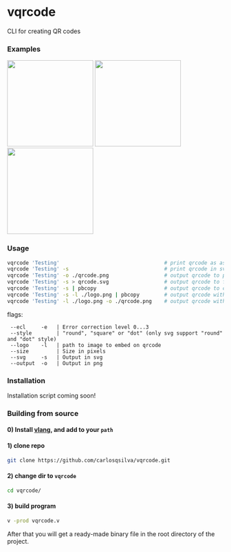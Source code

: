 # vqrcode
CLI for creating QR codes

### Examples

<p float="left">
<img style="display:inline-block" width="200" src="https://user-images.githubusercontent.com/19891059/210896313-5d5941e9-6955-4f58-ab16-9114f4114c28.svg" />
<img style="display:inline-block" width="200" src="https://user-images.githubusercontent.com/19891059/210896391-e9da0b80-6e56-4620-8ffe-7f2fddbbe024.svg" />
<img style="display:inline-block" width="200" src="https://user-images.githubusercontent.com/19891059/210896490-e97456f4-51da-4e84-9042-176f84a11f5e.svg" />
</p>

### Usage

 ```bash
 vqrcode 'Testing'                                  # print qrcode as ascii to console
 vqrcode 'Testing' -s                               # print qrcode in svg
 vqrcode 'Testing' -o ./qrcode.png                  # output qrcode to png file (only support png)
 vqrcode 'Testing' -s > qrcode.svg                  # output qrcode to file
 vqrcode 'Testing' -s | pbcopy                      # output qrcode to clipboard
 vqrcode 'Testing' -s -l ./logo.png | pbcopy        # output qrcode with custom logo to clipboard
 vqrcode 'Testing' -l ./logo.png -o ./qrcode.png    # output qrcode with custom logo to file
 ```
flags:
```
 --ecl     -e   | Error correction level 0...3
 --style        | "round", "square" or "dot" (only svg support "round" and "dot" style)
 --logo    -l   | path to image to embed on qrcode
 --size         | Size in pixels
 --svg     -s   | Output in svg
 --output  -o   | Output in png
```

### Installation

Installation script coming soon!

### Building from source

#### 0) Install [vlang](https://vlang.io), and add to your `path`
#### 1) clone repo
```bash
git clone https://github.com/carlosqsilva/vqrcode.git
```
#### 2) change dir to `vqrcode`
```bash
cd vqrcode/
```
#### 3) build program
```bash
v -prod vqrcode.v
```
After that you will get a ready-made binary file in the root directory of the project.
